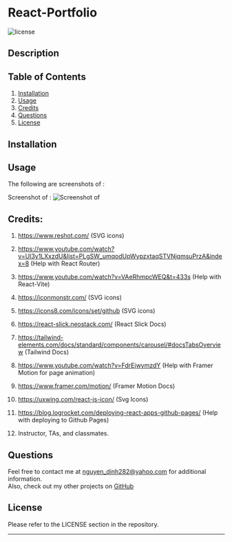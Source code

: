 # React-Portfolio

![license](https://img.shields.io/badge/License-MIT-yellowgreen)

## Description


## Table of Contents
1. [Installation](#installation)
2. [Usage](#usage)
3. [Credits](#credits)
4. [Questions](#questions)  
5. [License](#license)


## Installation



## Usage




The following are screenshots of :

Screenshot of :
![Screenshot of ]()




## Credits:
1. https://www.reshot.com/ (SVG icons)

2. https://www.youtube.com/watch?v=Ul3y1LXxzdU&list=PLgSW_umqodUpWypzxtaqSTVNjqmsuPrzA&index=8 (Help with React Router)

3. https://www.youtube.com/watch?v=VAeRhmpcWEQ&t=433s (Help with React-Vite)

4. https://iconmonstr.com/ (SVG icons)

5. https://icons8.com/icons/set/github (SVG icons)

6. https://react-slick.neostack.com/ (React Slick Docs)

7. https://tailwind-elements.com/docs/standard/components/carousel/#docsTabsOverview (Tailwind Docs)

8. https://www.youtube.com/watch?v=FdrEjwymzdY (Help with Framer Motion for page animation)

9. https://www.framer.com/motion/ (Framer Motion Docs)

10. https://uxwing.com/react-js-icon/ (Svg Icons)

11. https://blog.logrocket.com/deploying-react-apps-github-pages/ (Help with deploying to Github Pages)

8. Instructor, TAs, and classmates.

## Questions
Feel free to contact me at nguyen_dinh282@yahoo.com for additional information.  
Also, check out my other projects on [GitHub](https://github.com/Dinh282)


## License

Please refer to the LICENSE section in the repository.


---
